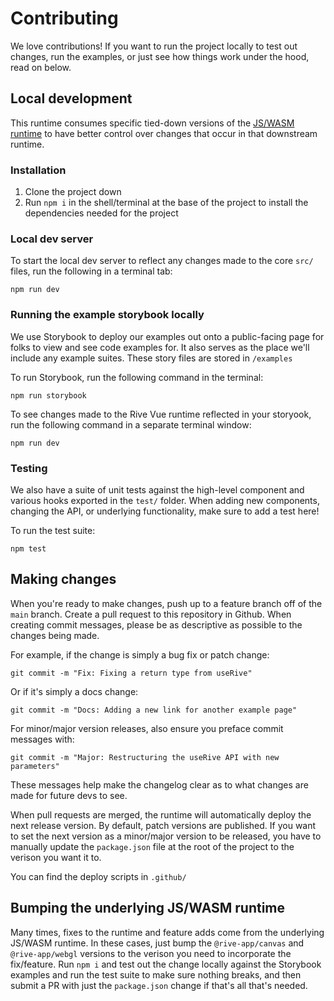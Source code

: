 # Contributing

We love contributions! If you want to run the project locally to test out changes, run the examples, or just see how things work under the hood, read on below.

## Local development

This runtime consumes specific tied-down versions of the [JS/WASM runtime](https://github.com/rive-app/rive-wasm) to have better control over changes that occur in that downstream runtime.

### Installation

1. Clone the project down
2. Run `npm i` in the shell/terminal at the base of the project to install the dependencies needed for the project

### Local dev server

To start the local dev server to reflect any changes made to the core `src/` files, run the following in a terminal tab:

```
npm run dev
```

### Running the example storybook locally

We use Storybook to deploy our examples out onto a public-facing page for folks to view and see code examples for. It also serves as the place we'll include any example suites. These story files are stored in `/examples`

To run Storybook, run the following command in the terminal:

```
npm run storybook
```

To see changes made to the Rive Vue runtime reflected in your storyook, run the following command in a separate terminal window:

```
npm run dev
```

### Testing

We also have a suite of unit tests against the high-level component and various hooks exported in the `test/` folder. When adding new components, changing the API, or underlying functionality, make sure to add a test here!

To run the test suite:

```
npm test
```

## Making changes

When you're ready to make changes, push up to a feature branch off of the `main` branch. Create a pull request to this repository in Github. When creating commit messages, please be as descriptive as possible to the changes being made.

For example, if the change is simply a bug fix or patch change:

```
git commit -m "Fix: Fixing a return type from useRive"
```

Or if it's simply a docs change:

```
git commit -m "Docs: Adding a new link for another example page"
```

For minor/major version releases, also ensure you preface commit messages with:

```
git commit -m "Major: Restructuring the useRive API with new parameters"
```

These messages help make the changelog clear as to what changes are made for future devs to see.

When pull requests are merged, the runtime will automatically deploy the next release version. By default, patch versions are published. If you want to set the next version as a minor/major version to be released, you have to manually update the `package.json` file at the root of the project to the verison you want it to.

You can find the deploy scripts in `.github/`

## Bumping the underlying JS/WASM runtime

Many times, fixes to the runtime and feature adds come from the underlying JS/WASM runtime. In these cases, just bump the `@rive-app/canvas` and `@rive-app/webgl` versions to the verison you need to incorporate the fix/feature. Run `npm i` and test out the change locally against the Storybook examples and run the test suite to make sure nothing breaks, and then submit a PR with just the `package.json` change if that's all that's needed.
